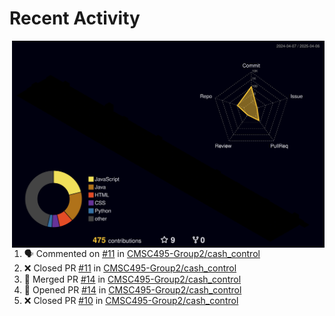 # Recent Activity

<!-- Summary -->
<a href="/METRICS.md">
<img align="right" width="500" alt="Profile data, generated with yoshi389111/github-profile-3d-contrib" src="./profile-3d-contrib/profile-night-rainbow.svg"/>
</a>

<!--START_SECTION:activity-->
1. 🗣 Commented on [#11](https://github.com/CMSC495-Group2/cash_control/issues/11) in [CMSC495-Group2/cash_control](https://github.com/CMSC495-Group2/cash_control)
2. ❌ Closed PR [#11](https://github.com/CMSC495-Group2/cash_control/pull/11) in [CMSC495-Group2/cash_control](https://github.com/CMSC495-Group2/cash_control)
3. 🎉 Merged PR [#14](https://github.com/CMSC495-Group2/cash_control/pull/14) in [CMSC495-Group2/cash_control](https://github.com/CMSC495-Group2/cash_control)
4. 💪 Opened PR [#14](https://github.com/CMSC495-Group2/cash_control/pull/14) in [CMSC495-Group2/cash_control](https://github.com/CMSC495-Group2/cash_control)
5. ❌ Closed PR [#10](https://github.com/CMSC495-Group2/cash_control/pull/10) in [CMSC495-Group2/cash_control](https://github.com/CMSC495-Group2/cash_control)
<!--END_SECTION:activity-->
